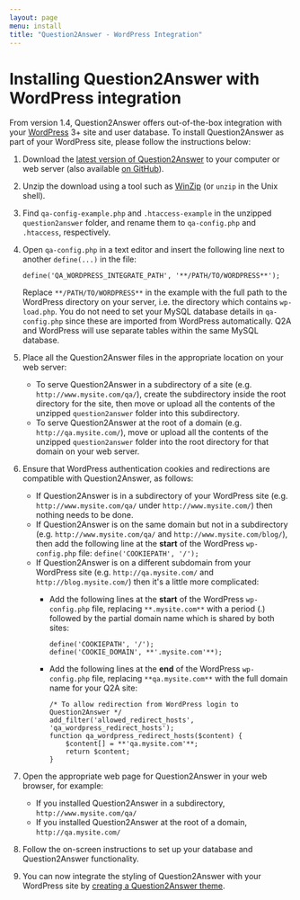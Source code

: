 ```yaml
---
layout: page
menu: install
title: "Question2Answer - WordPress Integration"
---
```


# Installing Question2Answer with WordPress integration

From version 1.4, Question2Answer offers out-of-the-box integration with your [WordPress](http://wordpress.org/) 3+ site and user database. To install Question2Answer as part of your WordPress site, please follow the instructions below:

1.  Download the [latest version of Question2Answer](https://github.com/q2a/question2answer/releases) to your computer or web server (also available [on GitHub](https://github.com/q2a/question2answer)).
2.  Unzip the download using a tool such as [WinZip](http://www.winzip.com/) (or `unzip` in the Unix shell).
3.  Find `qa-config-example.php` and `.htaccess-example` in the unzipped `question2answer` folder, and rename them to `qa-config.php` and `.htaccess`, respectively.
4.  Open `qa-config.php` in a text editor and insert the following line next to another `define(...)` in the file:

    `define('QA_WORDPRESS_INTEGRATE_PATH', '**/PATH/TO/WORDPRESS**');`

    Replace `**/PATH/TO/WORDPRESS**` in the example with the full path to the WordPress directory on your server, i.e. the directory which contains `wp-load.php`. You do not need to set your MySQL database details in `qa-config.php` since these are imported from WordPress automatically. Q2A and WordPress will use separate tables within the same MySQL database.

5.  Place all the Question2Answer files in the appropriate location on your web server:
    *   To serve Question2Answer in a subdirectory of a site (e.g. `http://www.mysite.com/qa/`), create the subdirectory inside the root directory for the site, then move or upload all the contents of the unzipped `question2answer` folder into this subdirectory.
    *   To serve Question2Answer at the root of a domain (e.g. `http://qa.mysite.com/`), move or upload all the contents of the unzipped `question2answer` folder into the root directory for that domain on your web server.
6.  Ensure that WordPress authentication cookies and redirections are compatible with Question2Answer, as follows:
    *   If Question2Answer is in a subdirectory of your WordPress site (e.g. `http://www.mysite.com/qa/` under `http://www.mysite.com/`) then nothing needs to be done.
    *   If Question2Answer is on the same domain but not in a subdirectory (e.g. `http://www.mysite.com/qa/` and `http://www.mysite.com/blog/`), then add the following line at the **start** of the WordPress `wp-config.php` file:
        `define('COOKIEPATH', '/');`
    *   If Question2Answer is on a different subdomain from your WordPress site (e.g. `http://qa.mysite.com/` and `http://blog.mysite.com/`) then it's a little more complicated:
        *   Add the following lines at the **start** of the WordPress `wp-config.php` file, replacing `**.mysite.com**` with a period (.) followed by the partial domain name which is shared by both sites:

            ```php?start_inline=1
            define('COOKIEPATH', '/');
            define('COOKIE_DOMAIN', **'.mysite.com'**);
            ```

        *   Add the following lines at the **end** of the WordPress `wp-config.php` file, replacing `**qa.mysite.com**` with the full domain name for your Q2A site:

            ```php?start_inline=1
            /* To allow redirection from WordPress login to Question2Answer */
            add_filter('allowed_redirect_hosts', 'qa_wordpress_redirect_hosts');
            function qa_wordpress_redirect_hosts($content) {
                $content[] = **'qa.mysite.com'**;
                return $content;
            }
            ```

7.  Open the appropriate web page for Question2Answer in your web browser, for example:
    *   If you installed Question2Answer in a subdirectory, `http://www.mysite.com/qa/`
    *   If you installed Question2Answer at the root of a domain, `http://qa.mysite.com/`
8.  Follow the on-screen instructions to set up your database and Question2Answer functionality.
9.  You can now integrate the styling of Question2Answer with your WordPress site by [creating a Question2Answer theme](/themes/).
